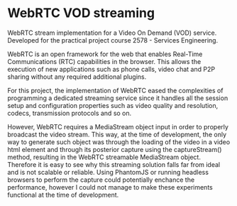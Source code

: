 # WebRTC VOD streaming

WebRTC stream implementation for a Video On Demand (VOD) service. Developed for the practical project course 2578 - Services Engineering.

 WebRTC is an open framework for the web that enables Real-Time Communications (RTC) capabilities in the browser. This allows the execution
 of new applications such as phone calls, video chat and P2P sharing without any required additional plugins. 

For this project, the implementation of WebRTC eased the complexities of programming a dedicated streaming service since it handles all the
session setup and configuration properties such as video quality and resolution, codecs, transmission protocols and so on. 

However, WebRTC requires a MediaStream object input in order to properly broadcast the video stream. This way, at the time of development,
the only way to generate such object was through the loading of the video in a video html element and through its posterior capture using 
the captureStream() method, resulting in the WebRTC streamable MediaStream object. Therefore it is easy to see why this streaming 
solution falls far from ideal and is not scalable or reliable. Using PhantomJS or running headless browsers to perform the capture could
potentially enchance the performance, however I could not manage to make these experiments functional at the time of development.
